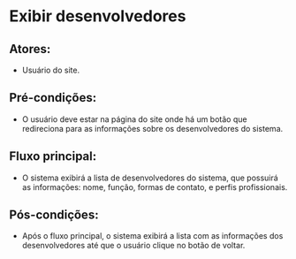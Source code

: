 # Exibir desenvolvedores

## Atores:
- Usuário do site.

## Pré-condições:
- O usuário deve estar na página do site onde há um botão que redireciona para as informações sobre os desenvolvedores do sistema.

## Fluxo principal:
- O sistema exibirá a lista de desenvolvedores do sistema, que possuirá as informações: nome, função, formas de contato, e perfis profissionais.

## Pós-condições:
- Após o fluxo principal, o sistema exibirá a lista com as informações dos desenvolvedores até que o usuário clique no botão de voltar.
